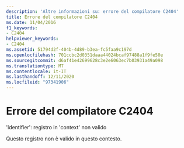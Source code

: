 ```yaml
---
description: 'Altre informazioni su: errore del compilatore C2404'
title: Errore del compilatore C2404
ms.date: 11/04/2016
f1_keywords:
- C2404
helpviewer_keywords:
- C2404
ms.assetid: 51794d2f-404b-4d89-b3ea-fc5faa9c197d
ms.openlocfilehash: 701ccbc2d0351daaa44024bcaf97488a1f9fe50e
ms.sourcegitcommit: d6af41e42699628c3e2e6063ec7b03931a49a098
ms.translationtype: MT
ms.contentlocale: it-IT
ms.lasthandoff: 12/11/2020
ms.locfileid: "97341906"
---
```

# <a name="compiler-error-c2404"></a>Errore del compilatore C2404

'identifier': registro in 'context' non valido

Questo registro non è valido in questo contesto.
